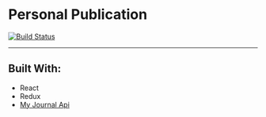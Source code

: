 # Personal Publication

[![Build Status](https://travis-ci.org/KKJZ/Journal_React.svg?branch=master)](https://travis-ci.org/KKJZ/Journal_React)
<hr>
<h2>Built With:</h2>
<ul>
  <li>React</li>
  <li>Redux</li>
  <li><a href="https://github.com/KKJZ/Journal_Backend">My Journal Api</li>
</ul>
